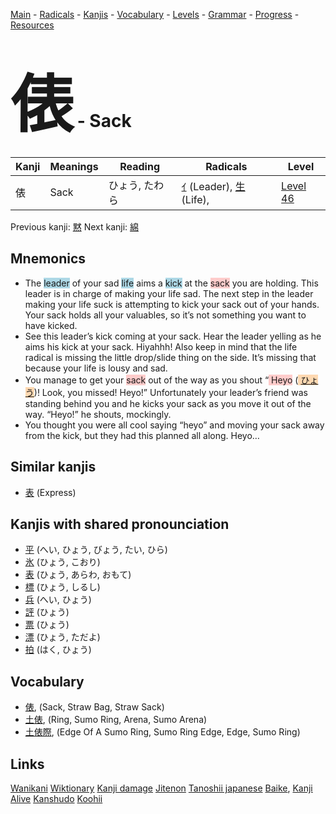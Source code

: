 <style> bigfont {font-size: 100px}</style>
[Main](../README.md) -
[Radicals](../radicals.md) -
[Kanjis](../kanjis.md) -
[Vocabulary](../vocabulary.md) -
[Levels](../levels.md) -
[Grammar](../grammar.md) - 
[Progress](../progress.md) -
[Resources](../resources.md)
# <bigfont> 俵</bigfont> - Sack 

| Kanji | Meanings | Reading | Radicals | Level |
| --- | --- | --- | --- | --- |
| 俵 | Sack | ひょう, たわら | [ｲ](../radicals/ｲ.md) (Leader), [生](../radicals/生.md) (Life),  | [Level 46](../levels/wk_level46.md) |

Previous kanji: [黙](黙.md) Next kanji: [綿](綿.md) 

## Mnemonics
 * The <span style="background-color:#ADD8E6"> leader</span> of your sad <span style="background-color:#ADD8E6"> life</span> aims a <span style="background-color:#ADD8E6"> kick</span> at the <span style="background-color:#ffcccb"> sack</span> you are holding. This leader is in charge of making your life sad. The next step in the leader making your life suck is attempting to kick your sack out of your hands. Your sack holds all your valuables, so it’s not something you want to have kicked.
* See this leader’s kick coming at your sack. Hear the leader yelling as he aims his kick at your sack. Hiyahhh! Also keep in mind that the life radical is missing the little drop/slide thing on the side. It’s missing that because your life is lousy and sad.
* You manage to get your <span style="background-color:#ffcccb"> sack</span> out of the way as you shout “<span style="background-color:#ffcccb"> Heyo</span> (<span style="background-color:#fed8b1"> [ひょう](https://jisho.org/search/ひょう)</span>)! Look, you missed! Heyo!” Unfortunately your leader’s friend was standing behind you and he kicks your sack as you move it out of the way. “Heyo!” he shouts, mockingly.
* You thought you were all cool saying “heyo” and moving your sack away from the kick, but they had this planned all along. Heyo…


## Similar kanjis
 * [表](表.md) (Express)



## Kanjis with shared pronounciation
 * [平](平.md) (へい, ひょう, びょう, たい, ひら)
* [氷](氷.md) (ひょう, こおり)
* [表](表.md) (ひょう, あらわ, おもて)
* [標](標.md) (ひょう, しるし)
* [兵](兵.md) (へい, ひょう)
* [評](評.md) (ひょう)
* [票](票.md) (ひょう)
* [漂](漂.md) (ひょう, ただよ)
* [拍](拍.md) (はく, ひょう)



## Vocabulary
 * [俵](../vocabulary/俵.md), (Sack, Straw Bag, Straw Sack)
* [土俵](../vocabulary/俵.md), (Ring, Sumo Ring, Arena, Sumo Arena)
* [土俵際](../vocabulary/俵.md), (Edge Of A Sumo Ring, Sumo Ring Edge, Edge, Sumo Ring)




## Links 


[Wanikani](https://www.wanikani.com/kanji/俵)
[Wiktionary](https://en.wiktionary.org/wiki/俵)
[Kanji damage](http://www.kanjidamage.com/kanji/search?utf8=✓&q=俵)
[Jitenon](https://jitenon.com/kanji/俵)
[Tanoshii japanese](https://www.tanoshiijapanese.com/dictionary/kanji.cfm?k=俵)
[Baike](https://baike.baidu.com/item/俵),
[Kanji Alive](https://app.kanjialive.com/俵)
[Kanshudo](https://www.kanshudo.com/searchmn?q=俵)
[Koohii](https://kanji.koohii.com/study/kanji/俵)
